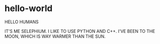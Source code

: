 # hello-world

HELLO HUMANS


IT'S ME SELEPHIUM.
I LIKE TO USE PYTHON AND C++.
I'VE BEEN TO THE MOON, WHICH IS WAY WARMER THAN THE SUN.
